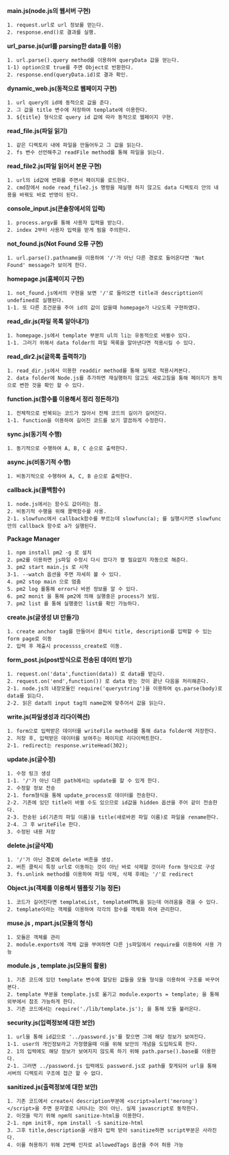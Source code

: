 **main.js(node.js의 웹서버 구현)**
```
1. request.url로 url 정보를 얻는다.
2. response.end()로 결과를 실행.
```

**url_parse.js(url를 parsing한 data를 이용)**
```
1. url.parse().query method를 이용하여 queryData 값을 얻는다.
1-1) option으로 true를 주면 Object로 반환한다.
2. response.end(queryData.id)로 결과 확인.
```

**dynamic_web.js(동적으로 웹페이지 구현)**
```
1. url query의 id에 동적으로 값을 준다.
2. 그 값을 title 변수에 저장하여 template에 이용한다.
3. ${title} 형식으로 query id 값에 따라 동적으로 웹페이지 구현.
```

**read_file.js(파일 읽기)**
```
1. 같은 디렉토리 내에 파일을 만들어두고 그 값을 읽는다.
2. fs 변수 선언해주고 readFile method를 통해 파일을 읽는다.
```

**read_file2.js(파일 읽어서 본문 구현)**
```
1. url의 id값에 변화를 주면서 페이지를 로드한다.
2. cmd창에서 node read_file2.js 명령을 재실행 하지 않고도 data 디렉토리 안의 내용을 바꿔도 바로 반영이 된다.
```

**console_input.js(콘솔창에서의 입력)**
```
1. process.argv를 통해 사용자 입력을 받는다.
2. index 2부터 사용자 입력을 받게 됨을 주의한다.
```

**not_found.js(Not Found 오류 구현)**
```
1. url.parse().pathname을 이용하여 '/'가 아닌 다른 경로로 들어온다면 'Not Found' message가 보이게 한다. 
```

**homepage.js(홈페이지 구현)**
```
1. not_found.js에서의 구현을 보면 '/'로 들어오면 title과 descripttion이 undefined로 실행된다.
1-1. 또 다른 조건문을 주어 id의 값이 없을때 homepage가 나오도록 구현하였다.
```

**read_dir.js(파일 목록 알아내기)**
```
1. homepage.js에서 template 부분의 ul의 li는 유동적으로 바뀔수 있다.
1-1. 그러기 위해서 data folder의 파일 목록을 알아낸다면 적용시킬 수 있다.
```

**read_dir2.js(글목록 출력하기)**
```
1. read_dir.js에서 이용한 readdir method를 통해 실제로 적용시켜본다.
2. data folder에 Node.js를 추가하면 재실행하지 않고도 새로고침을 통해 페이지가 동적으로 변한 것을 확인 할 수 있다.
```

**function.js(함수를 이용해서 정리 정돈하기)**
```
1. 전체적으로 반복되는 코드가 많아서 전체 코드의 길이가 길어진다.
1-1. function을 이용하여 길어진 코드를 보기 깔끔하게 수정한다.
```

**sync.js(동기적 수행)**
```
1. 동기적으로 수행하여 A, B, C 순으로 출력한다.
```

**async.js(비동기적 수행)**
```
1. 비동기적으로 수행하여 A, C, B 순으로 출력한다.
```

**callback.js(콜백함수)**
```
1. node.js에서는 함수도 값이라는 점.
2. 비동기적 수행을 위해 콜백함수를 사용.
2-1. slowfunc에서 callback함수를 부르는데 slowfunc(a); 를 실행시키면 slowfunc안의 callback 함수로 a가 실행된다.
```

**Package Manager**
```
1. npm install pm2 -g 로 설치
2. pm2를 이용하면 js파일 수정시 다시 껐다가 켤 필요없지 자동으로 해준다.
3. pm2 start main.js 로 시작
3-1. --watch 옵션을 주면 자세히 볼 수 있다.
4. pm2 stop main 으로 멈춤
5. pm2 log 를통해 error나 바뀐 정보를 알 수 있다.
6. pm2 monit 을 통해 pm2에 의해 실행중은 process가 보임.
7. pm2 list 를 통해 실행중인 list를 확인 가능하다.
```

**create.js(글생성 UI 만들기)**
```
1. create anchor tag를 만들어서 클릭시 title, description를 입력할 수 있는 form page로 이동
2. 입력 후 제출시 processss_create로 이동.
```

**form_post.js(post방식으로 전송된 데이터 받기)**
```
1. request.on('data',function(data)) 로 data를 받는다.
2. request.on('end',function()) 로 data 받는 것이 끝난 다음을 처리해준다.
2-1. node.js의 내장모듈인 require('querystring')을 이용하여 qs.parse(body)로 data를 읽는다.
2-2. 읽은 data의 input tag의 name값에 맞추어서 값을 읽는다.
```

**write.js(파일생성과 리다이렉션)**
```
1. form으로 입력받은 데이터를 writeFile method를 통해 data folder에 저장한다.
2. 저장 후, 입력받은 데이터를 보여주는 페이지로 리다이렉트한다.
2-1. redirect는 response.writeHead(302);
```

**update.js(글수정)**
```
1. 수정 링크 생성
1-1. '/'가 아닌 다른 path에서는 update를 할 수 있게 한다.
2. 수정할 정보 전송
2-1. form형식을 통해 update_process로 데이터를 전송한다.
2-2. 기존에 있던 title이 바뀔 수도 있으므로 id값을 hidden 옵션을 주어 같이 전송한다.
2-3. 전송된 id(기존의 파일 이름)을 title(새로바뀐 파일 이름)로 파일을 rename한다.
2-4. 그 후 writeFile 한다.
3. 수정된 내용 저장
```

**delete.js(글삭제)**
```
1. '/'가 아닌 경로에 delete 버튼을 생성.
2. 버튼 클릭시 특정 url로 이동하는 것이 아닌 바로 삭제할 것이라 form 형식으로 구성
3. fs.unlink method를 이용하여 파일 삭제, 삭제 후에는 '/'로 redirect
```

**Object.js(객체를 이용해서 템플릿 기능 정돈)**
```
1. 코드가 길어진다면 templateList, templateHTML을 읽는데 어려움을 겪을 수 있다.
2. template이라는 객체를 이용하여 각각의 함수를 객체화 하여 관리한다.
```

**muse.js , mpart.js(모듈의 형식)**
```
1. 모듈은 객체를 관리
2. module.exports에 객체 값을 부여하면 다른 js파일에서 require를 이용하여 사용 가능
```

**module.js , template.js(모듈의 활용)**
```
1. 기존 코드에 있던 template 변수에 할당된 값들을 모듈 형식을 이용하여 구조를 바꾸어본다.
2. template 부분을 template.js로 옮기고 module.exports = template; 을 통해 외부에서 참조 가능하게 한다.
3. 기존 코드에서는 require('./lib/template.js'); 을 통해 모듈 불러온다.
```

**security.js(입력정보에 대한 보안)**
```
1. url을 통해 id값으로 '../password.js'를 찾으면 그에 해당 정보가 보여진다.
1-1. user의 개인정보라고 가정했을때 이를 위해 보안의 개념을 도입하도록 한다.
2. 1의 입력에도 해당 정보가 보여지지 않도록 하기 위해 path.parse().base를 이용한다.
2-1. 그러면 ../password.js 입력에도 password.js로 path를 찾게되어 url을 통해 서버의 디렉토리 구조에 접근 할 수 없다.
```

**sanitized.js(출력정보에 대한 보안)**
```
1. 기존 코드에서 create시 description부분에 <script>alert('merong')</script>을 주면 문자열로 나타나는 것이 아닌. 실제 javascript로 동작한다.
2. 이것을 막기 위해 npm의 sanitize-html을 이용한다.
2-1. npm init후, npm install -S sanitize-html
3. 그후 title,description을 사용자 입력 받아 sanitize하면 script부분은 사라진다.
4. 이를 허용하기 위해 2번째 인자로 allowedTags 옵션을 주어 허용 가능
```
